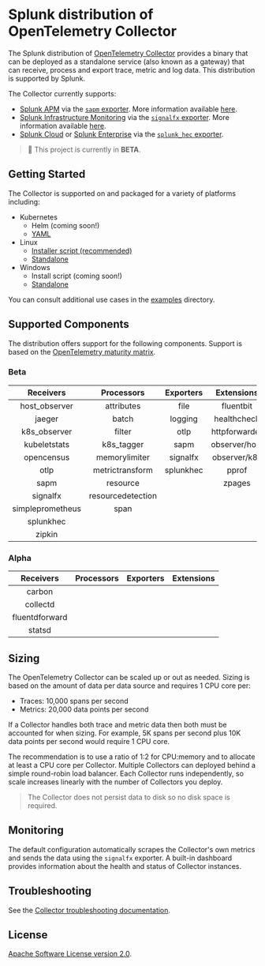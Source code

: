 # Splunk distribution of OpenTelemetry Collector

The Splunk distribution of [OpenTelemetry
Collector](https://github.com/open-telemetry/opentelemetry-collector) provides
a binary that can be deployed as a standalone service (also known as a gateway)
that can receive, process and export trace, metric and log data. This
distribution is supported by Splunk.

The Collector currently supports:

- [Splunk APM](https://www.splunk.com/en_us/software/splunk-apm.html) via the
  [`sapm`
  exporter](https://github.com/open-telemetry/opentelemetry-collector-contrib/tree/master/exporter/sapmexporter).
  More information available
  [here](https://docs.signalfx.com/en/latest/apm/apm-getting-started/apm-opentelemetry-collector.html).
- [Splunk Infrastructure
  Monitoring](https://www.splunk.com/en_us/software/infrastructure-monitoring.html)
  via the [`signalfx`
  exporter](https://github.com/open-telemetry/opentelemetry-collector-contrib/tree/master/exporter/signalfxexporter).
  More information available
  [here](https://docs.signalfx.com/en/latest/otel/imm-otel-collector.html).
- [Splunk Cloud](https://www.splunk.com/en_us/software/splunk-cloud.html) or
  [Splunk
  Enterprise](https://www.splunk.com/en_us/software/splunk-enterprise.html) via
  the [`splunk_hec`
  exporter](https://github.com/open-telemetry/opentelemetry-collector-contrib/tree/master/exporter/splunkhecexporter).

> :construction: This project is currently in **BETA**.

## Getting Started

The Collector is supported on and packaged for a variety of platforms including:

- Kubernetes
  - Helm (coming soon!)
  - [YAML](https://github.com/open-telemetry/opentelemetry-collector-contrib/blob/master/exporter/sapmexporter/examples/signalfx-k8s.yaml)
- Linux
  - [Installer script (recommended)](./docs/getting-started/linux-installer.md)
  - [Standalone](./docs/getting-started/linux-standalone.md)
- Windows
  - Install script (coming soon!)
  - [Standalone](./docs/getting-started/windows-standalone.md)

You can consult additional use cases in the [examples](./examples) directory.

## Supported Components

The distribution offers support for the following components. Support is based
on the [OpenTelemetry maturity
matrix](https://github.com/open-telemetry/community/blob/47813530864b9fe5a5146f466a58bd2bb94edc72/maturity-matrix.yaml#L57).

### Beta

| Receivers        | Processors        | Exporters | Extensions    |
| :--------------: | :--------:        | :-------: | :--------:    |
| host_observer    | attributes        | file      | fluentbit     |
| jaeger           | batch             | logging   | healthcheck   |
| k8s_observer     | filter            | otlp      | httpforwarder |
| kubeletstats     | k8s_tagger        | sapm      | observer/host |
| opencensus       | memorylimiter     | signalfx  | observer/k8s  |
| otlp             | metrictransform   | splunkhec | pprof         |
| sapm             | resource          |           | zpages        |
| signalfx         | resourcedetection |           |               |
| simpleprometheus | span              |           |               |
| splunkhec        |                   |           |               |
| zipkin           |                   |           |               |

### Alpha

| Receivers      | Processors | Exporters | Extensions |
| :-------:      | :--------: | :-------: | :--------: |
| carbon         |            |           |            |
| collectd       |            |           |            |
| fluentdforward |            |           |            |
| statsd         |            |           |            |

## Sizing

The OpenTelemetry Collector can be scaled up or out as needed. Sizing is based
on the amount of data per data source and requires 1 CPU core per:

- Traces: 10,000 spans per second
- Metrics: 20,000 data points per second

If a Collector handles both trace and metric data then both must be accounted
for when sizing. For example, 5K spans per second plus 10K data points per
second would require 1 CPU core.

The recommendation is to use a ratio of 1:2 for CPU:memory and to allocate at
least a CPU core per Collector. Multiple Collectors can deployed behind a
simple round-robin load balancer. Each Collector runs independently, so scale
increases linearly with the number of Collectors you deploy.

> The Collector does not persist data to disk so no disk space is required.

## Monitoring

The default configuration automatically scrapes the Collector's own metrics and
sends the data using the `signalfx` exporter. A built-in dashboard provides
information about the health and status of Collector instances.

## Troubleshooting

See the [Collector troubleshooting
documentation](https://github.com/open-telemetry/opentelemetry-collector/blob/master/docs/troubleshooting.md).

## License

[Apache Software License version 2.0](./LICENSE).
